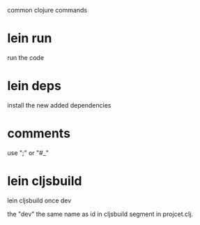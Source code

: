 common clojure commands

# lein run

run the code

 # lein deps

install the new added dependencies



# comments

use ";" or "#_"



# lein cljsbuild



lein cljsbuild once dev

the "dev" the same name as id in  cljsbuild segment in projcet.clj.